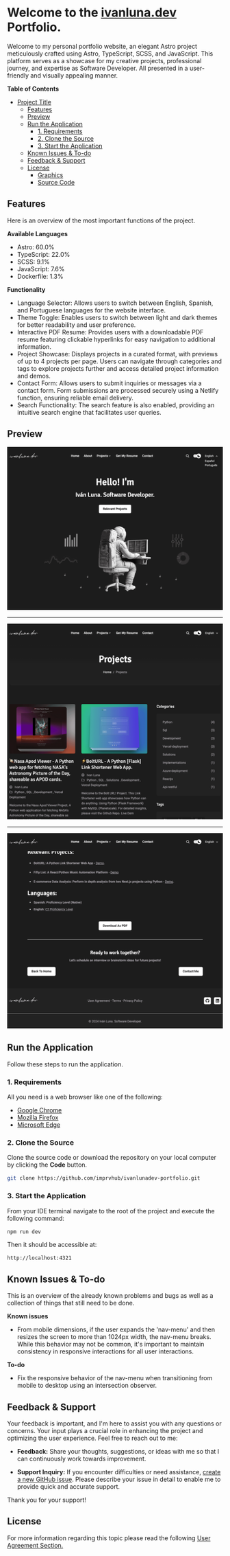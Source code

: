 # Welcome to the [ivanluna.dev](https://ivanluna.dev/) Portfolio.

Welcome to my personal portfolio website, an elegant Astro project meticulously crafted using Astro, TypeScript, SCSS, and JavaScript. This platform serves as a showcase for my creative projects, professional journey, and expertise as Software Developer. All presented in a user-friendly and visually appealing manner.


**Table of Contents**

- [Project Title](#project-title)
  - [Features](#features)
  - [Preview](#preview)
  - [Run the Application](#run-the-application)
    - [1. Requirements](#1-requirements)
    - [2. Clone the Source](#2-clone-the-source)
    - [3. Start the Application](#3-start-the-application)
  - [Known Issues \& To-do](#known-issues--to-do)
  - [Feedback \& Support](#feedback--support)
  - [License](#license)
    - [Graphics](#graphics)
    - [Source Code](#source-code)

## Features
Here is an overview of the most important functions of the project.

**Available Languages**

- Astro: 60.0%
- TypeScript: 22.0%
- SCSS: 9.1%
- JavaScript: 7.6%
- Dockerfile: 1.3%
  
**Functionality**
  
- Language Selector: Allows users to switch between English, Spanish, and Portuguese languages for the website interface.
- Theme Toggle: Enables users to switch between light and dark themes for better readability and user preference.
- Interactive PDF Resume: Provides users with a downloadable PDF resume featuring clickable hyperlinks for easy navigation to additional information.
- Project Showcase: Displays projects in a curated format, with previews of up to 4 projects per page. Users can navigate through categories and tags to explore projects further and access detailed project information and demos.
- Contact Form: Allows users to submit inquiries or messages via a contact form. Form submissions are processed securely using a Netlify function, ensuring reliable email delivery.
- Search Functionality: The search feature is also enabled, providing an intuitive search engine that facilitates user queries.

## Preview

![Alt Text](./public/images/sample1.png "Main Page")

---

![Alt Text](./public/images/sample2.png "Projects Section")

---

![Alt Text](./public/images/sample3.png "Resume Section")

## Run the Application
Follow these steps to run the application.

### 1. Requirements
All you need is a web browser like one of the following:

- [Google Chrome](https://www.google.com/chrome/)
- [Mozilla Firefox](https://www.mozilla.org/en-US/firefox/new/)
- [Microsoft Edge](https://www.microsoft.com/en-US/edge)


### 2. Clone the Source
Clone the source code or download the repository on your local computer by clicking the **Code** button.

``` bash
git clone https://github.com/imprvhub/ivanlunadev-portfolio.git
```

### 3. Start the Application
From your IDE terminal navigate to the root of the project and execute the following command:
``` bash
npm run dev
```
Then it should be accessible at:
```
http://localhost:4321
```

## Known Issues & To-do
This is an overview of the already known problems and bugs as well as a collection of things that still need to be done.

**Known issues**

- From mobile dimensions, if the user expands the 'nav-menu' and then resizes the screen to more than 1024px width, the nav-menu breaks. While this behavior may not be common, it's important to maintain consistency in responsive interactions for all user interactions.


**To-do**

- Fix the responsive behavior of the nav-menu when transitioning from mobile to desktop using an intersection observer.

## Feedback & Support
Your feedback is important, and I'm here to assist you with any questions or concerns. Your input plays a crucial role in enhancing the project and optimizing the user experience. Feel free to reach out to me:

- **Feedback:** Share your thoughts, suggestions, or ideas with me so that I can continuously work towards improvement.

- **Support Inquiry:** If you encounter difficulties or need assistance, [create a new GitHub issue](https://github.com/imprvhub/ivanlunadev-portfolio/issues/new). Please describe your issue in detail to enable me to provide quick and accurate support.

Thank you for your support!

## License
For more information regarding this topic please read the following [User Agreement Section.](https://ivanluna.dev/user-agreement/)
